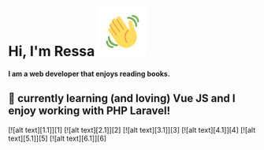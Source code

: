 # Hi, I'm Ressa <img src="/images/wave.gif" width="100px">
#### I am a web developer that enjoys reading books.
## 🌱 currently learning (and loving) Vue JS and I enjoy working with PHP Laravel!

[![alt text][1.1]][1]
[![alt text][2.1]][2]
[![alt text][3.1]][3]
[![alt text][4.1]][4]
[![alt text][5.1]][5]
[![alt text][6.1]][6]
